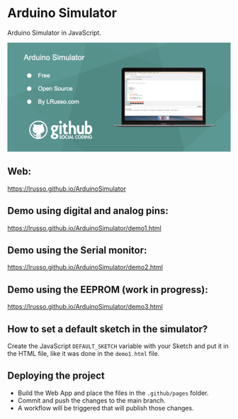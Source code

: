 # Arduino Simulator

Arduino Simulator in JavaScript.

![alt screenshot](https://raw.githubusercontent.com/lrusso/ArduinoSimulator/master/README.png)

## Web:

https://lrusso.github.io/ArduinoSimulator

## Demo using digital and analog pins:

https://lrusso.github.io/ArduinoSimulator/demo1.html

## Demo using the Serial monitor:

https://lrusso.github.io/ArduinoSimulator/demo2.html

## Demo using the EEPROM (work in progress):

https://lrusso.github.io/ArduinoSimulator/demo3.html

## How to set a default sketch in the simulator?

Create the JavaScript `DEFAULT_SKETCH` variable with your Sketch and put it in the HTML file, like it was done in the `demo1.html` file.

## Deploying the project

- Build the Web App and place the files in the `.github/pages` folder.
- Commit and push the changes to the main branch.
- A workflow will be triggered that will publish those changes.
